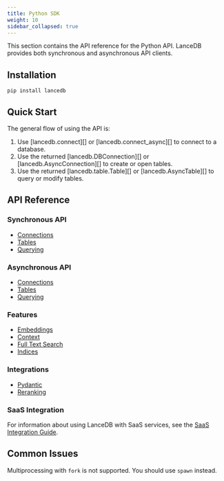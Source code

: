 ```yaml
---
title: Python SDK 
weight: 10
sidebar_collapsed: true
---
```


This section contains the API reference for the Python API. LanceDB provides both synchronous and asynchronous API clients.

## Installation

```shell
pip install lancedb
```

## Quick Start

The general flow of using the API is:

1. Use [lancedb.connect][] or [lancedb.connect_async][] to connect to a database.
2. Use the returned [lancedb.DBConnection][] or [lancedb.AsyncConnection][] to create or open tables.
3. Use the returned [lancedb.table.Table][] or [lancedb.AsyncTable][] to query or modify tables.

## API Reference

### Synchronous API
- [Connections](sync/connections.md)
- [Tables](sync/tables.md)
- [Querying](sync/querying.md)

### Asynchronous API
- [Connections](async/connections.md)
- [Tables](async/tables.md)
- [Querying](async/querying.md)

### Features
- [Embeddings](features/embeddings.md)
- [Context](features/context.md)
- [Full Text Search](features/fts.md)
- [Indices](features/indices.md)

### Integrations
- [Pydantic](integrations/pydantic.md)
- [Reranking](integrations/reranking.md)

### SaaS Integration
For information about using LanceDB with SaaS services, see the [SaaS Integration Guide](../saas/index.md).

## Common Issues

Multiprocessing with `fork` is not supported. You should use `spawn` instead.

